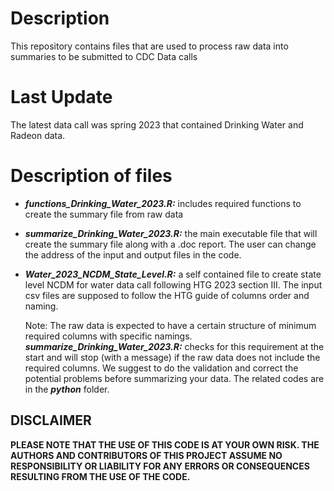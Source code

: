 # Description

This repository contains files that are used to process raw data into summaries to be submitted to CDC Data calls


# Last Update

The latest data call was spring 2023 that contained Drinking Water and Radeon data.

# Description of files

- ***functions_Drinking_Water_2023.R:*** includes required functions to create the summary file from raw data
- ***summarize_Drinking_Water_2023.R:*** the main executable file that will create the summary file along with a .doc report.
   The user can change the address of the input and output files in the code.
- ***Water_2023_NCDM_State_Level.R:*** a self contained file to create state level NCDM for water data call following HTG 2023 section III. The input csv files are supposed to follow the HTG guide of columns order and naming.

   Note: The raw data is expected to have a certain structure of minimum required columns with specific namings. ***summarize_Drinking_Water_2023.R:*** checks for this requirement at the start and will stop (with a message) if the raw data does not include the required columns. We suggest to do the validation and correct the potential problems before summarizing your data. The related codes are in the ***python*** folder.


## DISCLAIMER

**PLEASE NOTE THAT THE USE OF THIS CODE IS AT YOUR OWN RISK. THE AUTHORS AND CONTRIBUTORS OF THIS PROJECT ASSUME NO RESPONSIBILITY OR LIABILITY FOR ANY ERRORS OR CONSEQUENCES RESULTING FROM THE USE OF THE CODE.**



